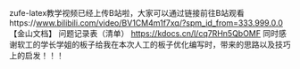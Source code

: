 zufe-latex教学视频已经上传B站啦，大家可以通过链接前往B站观看https://www.bilibili.com/video/BV1CM4m1f7xq/?spm_id_from=333.999.0.0
【金山文档】 问题记录表（清单）
https://kdocs.cn/l/cq7RHn5QbOMF
同时感谢软工的学长学姐的板子给我在本次人工的板子优化编写时，带来的思路以及技巧上的启发！！！

